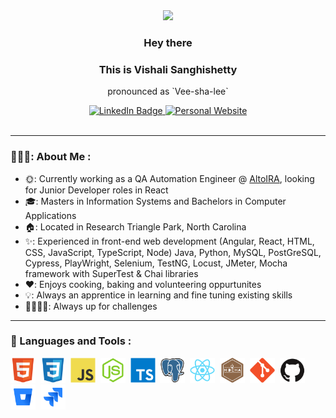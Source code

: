 <div id="header" align="center">
  <img src="https://www.emojiall.com/images/240/emojidex/1f469-1f3fd-200d-1f4bb.png" width="100"/>
  <h3>Hey there</h1>
  <h3>This is Vishali Sanghishetty</h2>
  <p>pronounced as `Vee-sha-lee`</p>

  <div id="badges">
    <a href="https://www.linkedin.com/in/vishalis/">
      <img src="https://img.shields.io/badge/LinkedIn-blue?style=for-the-badge&logo=linkedin&logoColor=white" alt="LinkedIn Badge"/>
    </a>
    <a href="vishalis">
      <img src="https://img.shields.io/badge/-Personal%20Website-brightgreen?style=for-the-badge" alt="Personal Website"/>
    </a>
  </div>
  <div>
    <img src="https://komarev.com/ghpvc/?username=&style=flat-square&color=blue" alt=""/>
  </div>
</div>

---

### 👩🏽‍💻: About Me :
- 🌞: Currently working as a QA Automation Engineer @ <a href="altoira.com">AltoIRA</a>, looking for Junior Developer roles in React
- 🎓: Masters in Information Systems and Bachelors in Computer Applications
- 🏠: Located in Research Triangle Park, North Carolina
- ✨: Experienced in front-end web development (Angular, React, HTML, CSS, JavaScript, TypeScript, Node) Java, Python, MySQL, PostGreSQL, Cypress, PlayWright, Selenium, TestNG, Locust, JMeter, Mocha framework with SuperTest & Chai libraries
- ❤️: Enjoys cooking, baking and volunteering oppurtunites
- 💡: Always an apprentice in learning and fine tuning existing skills
- 🏋️‍🧘🏽‍♀️: Always up for challenges

---

### :toolbox: Languages and Tools :

<div>
  <img src="https://github.com/devicons/devicon/blob/master/icons/html5/html5-original.svg" title="HTML5" alt="HTML5" width="40" height="40"/>&nbsp
  <img src="https://github.com/devicons/devicon/blob/master/icons/css3/css3-original.svg" title="CSS3" alt="CSS3" width="40" height="40"/>&nbsp
  <img src="https://github.com/devicons/devicon/blob/master/icons/javascript/javascript-original.svg" title="JavaScript" alt="JavaScript" width="40" height="40"/>&nbsp
  <img src="https://github.com/devicons/devicon/blob/master/icons/nodejs/nodejs-original.svg" title="NodeJS" alt="NodeJS" width="40" height="40"/>&nbsp
  <img src="https://github.com/devicons/devicon/blob/master/icons/typescript/typescript-original.svg" title="TypeScript" alt="TypeScript" width="40" height="40"/>&nbsp
  <img src="https://github.com/devicons/devicon/blob/master/icons/postgresql/postgresql-original.svg" title="PostgreSQL" alt="PostgreSQL" width="40" height="40"/>&nbsp
  <img src="https://github.com/devicons/devicon/blob/master/icons/react/react-original.svg" title="React" alt="React" width="40" height="40"/>&nbsp
  <img src="https://github.com/devicons/devicon/blob/master/icons/mocha/mocha-plain.svg" title="Mocha" alt="Mocha" width="40" height="40"/>&nbsp
  <img src="https://github.com/devicons/devicon/blob/master/icons/git/git-original.svg" title="Git" alt="Git" width="40" height="40"/>&nbsp
  <img src="https://github.com/devicons/devicon/blob/master/icons/github/github-original.svg" title="GitHub" alt="GitHub" width="40" height="40"/>&nbsp
  <img src="https://github.com/devicons/devicon/blob/master/icons/bitbucket/bitbucket-original.svg" title="Bitbucket" alt="Bitbucket" width="40" height="40"/>&nbsp
  <img src="https://github.com/devicons/devicon/blob/master/icons/jira/jira-original.svg" title="Jira" alt="Jira" width="40" height="40"/>&nbsp
</div>
